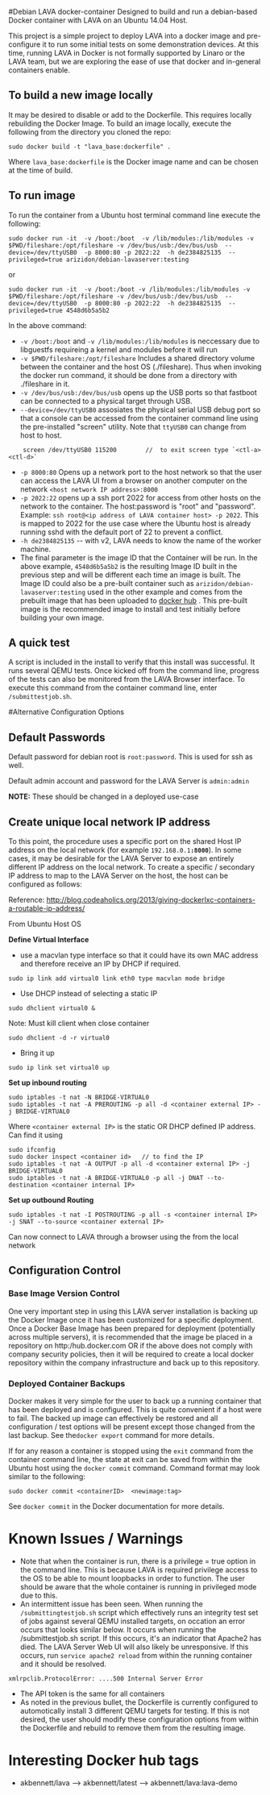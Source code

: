#Debian LAVA docker-container
Designed to build and run a debian-based Docker container with LAVA on an Ubuntu 14.04 Host.

This project is a simple project to deploy LAVA into a docker image and pre-configure it to run some initial tests on some demonstration devices.  At this time, running LAVA in Docker is not formally supported by Linaro or the LAVA team, but we are exploring the ease of use that docker and in-general containers enable.

## To build a new image locally
It may be desired to disable or add to the Dockerfile.  This requires locally rebuilding the Docker Image.  To build an image locally, execute the following from the directory you cloned the repo:

```
sudo docker build -t "lava_base:dockerfile" .
```
Where `lava_base:dockerfile` is the Docker image name and can be chosen at the time of build.

## To run image
To run the container from a Ubuntu host terminal command line execute the following:

```
sudo docker run -it  -v /boot:/boot  -v /lib/modules:/lib/modules -v $PWD/fileshare:/opt/fileshare -v /dev/bus/usb:/dev/bus/usb  --device=/dev/ttyUSB0  -p 8000:80 -p 2022:22  -h de2384825135  --privileged=true arizidon/debian-lavaserver:testing
```
or
```
sudo docker run -it  -v /boot:/boot -v /lib/modules:/lib/modules -v $PWD/fileshare:/opt/fileshare -v /dev/bus/usb:/dev/bus/usb  --device=/dev/ttyUSB0  -p 8000:80 -p 2022:22  -h de2384825135  --privileged=true 4548d6b5a5b2
```

In the above command:


* `-v /boot:/boot` and `-v /lib/modules:/lib/modules` is neccessary due to libguestfs requireing a kernel and modules before it will run
*  `-v $PWD/fileshare:/opt/fileshare` Includes a shared directory volume between the container and the host OS (./fileshare).  Thus when invoking the docker run command, it should be done from a directory with ./fileshare in it.
* `-v /dev/bus/usb:/dev/bus/usb` opens up the USB ports so that fastboot can be connected to a physical target through USB.
* `--device=/dev/ttyUSB0` assosiates the physical serial USB debug port so that a console can be accessed from the container command line using the pre-installed "screen" utility. Note that `ttyUSB0` can change from host to host.
```shell
    screen /dev/ttyUSB0 115200        //  to exit screen type `<ctl-a> <ctl-d>`
```
* `-p 8000:80` Opens up a network port to the host network so that the user can access the LAVA UI from a browser on another computer on the network `<host network IP address>:8000`
* `-p 2022:22` opens up a ssh port 2022 for access from other hosts on the network to the container.  The host:password is "root" and "password".  Example:  `ssh root@<ip address of LAVA container host> -p 2022`.  This is mapped to 2022 for the use case where the Ubuntu host is already running sshd with the default port of 22 to prevent a conflict.
* `-h de2384825135`  -- with v2, LAVA needs to know the name of the worker machine.
* The final parameter is the image ID that the Container will be run.  In the above example, `4548d6b5a5b2` is the resulting Image ID built in the previous step and will be different each time an image is built.    The Image ID could also be a pre-built container such as `arizidon/debian-lavaserver:testing` used in the other example and comes from the prebuilt image that has been uploaded to [docker hub](https://hub.docker.com/r/arizidon/debian-lavaserver/) .  This pre-built image is the recommended image to install and test initially before building your own image.

## A quick test
A script is included in the install to verify that this install was successful. It runs several QEMU tests.  Once kicked off from the command line, progress of the tests can also be monitored from the LAVA Browser interface.  To execute this command from the container command line, enter `/submittestjob.sh`.

#Alternative Configuration Options
## Default Passwords
Default password for debian root is `root:password`.  This is used for ssh as well.

Default admin account and password for the LAVA Server is `admin:admin`

**NOTE:** These should be changed in a deployed use-case

## Create unique local network IP address

To this point, the procedure uses a specific port on the shared Host IP address on the local network (for example `192.168.0.1`**`:8000`**).  In some cases, it may be desirable for the LAVA Server to expose an entirely different IP address on the local network. To create a specific / secondary IP address to map to the LAVA Server on the host, the host can be configured as follows:

Reference: http://blog.codeaholics.org/2013/giving-dockerlxc-containers-a-routable-ip-address/

From Ubuntu Host OS

**Define Virtual Interface**
* use a macvlan type interface so that it could have its own MAC address and therefore receive an IP by DHCP if required.
```
sudo ip link add virtual0 link eth0 type macvlan mode bridge
```
* Use DHCP instead of selecting a static IP
```
sudo dhclient virtual0 &
```
Note: Must kill client when close container
```
sudo dhclient -d -r virtual0
```
* Bring it up
```
sudo ip link set virtual0 up
```

**Set up inbound routing**
```
sudo iptables -t nat -N BRIDGE-VIRTUAL0
sudo iptables -t nat -A PREROUTING -p all -d <container external IP> -j BRIDGE-VIRTUAL0
```
Where `<container external IP>` is the static OR DHCP defined IP address.  Can find it using
```
sudo ifconfig
sudo docker inspect <container id>   // to find the IP
sudo iptables -t nat -A OUTPUT -p all -d <container external IP> -j BRIDGE-VIRTUAL0
sudo iptables -t nat -A BRIDGE-VIRTUAL0 -p all -j DNAT --to-destination <container internal IP>
```

**Set up outbound Routing**
```
sudo iptables -t nat -I POSTROUTING -p all -s <container internal IP> -j SNAT --to-source <container external IP>
```

Can now connect to LAVA through a browser using the <container external IP>  from the local network

## Configuration Control
### Base Image Version Control
One very important step in using this LAVA server installation is backing up the Docker Image once it has been customized for a specific deployment.  Once a Docker  Base Image has been prepared for deployment (potentially across multiple servers), it is recommended that the image be placed in a repository on http:/hub.docker.com OR  if the above does not comply with company security policies, then it will be required to create a local docker repository within the company infrastructure and back up to this repository.

### Deployed Container Backups
Docker makes it very simple for the user to back up a running container that has been deployed and is configured.   This is quite convenient if a host were to fail.  The backed up image can effectively be restored and all configuration / test options will be present except those changed from the last backup.   See the`docker export` command for more details.

If for any reason a container is stopped using the `exit` command from the container command line, the state at exit can be saved from within the Ubuntu host using the `docker commit` command.   Command format may look similar to the following:
```
sudo docker commit <containerID>  <newimage:tag>
```
See `docker commit` in the Docker documentation for more details.

# Known Issues / Warnings
* Note that when the container is run, there is a privilege = true option in the command line.  This is because LAVA is required privilege access to the OS to be able to mount loopbacks in order to function.  The user should be aware  that the whole container is running in privileged mode due to this.
* An intermittent issue has been seen.  When running the `/submittingtestjob.sh` script which effectively runs an integrity test set of jobs against several QEMU installed targets, on occation an error occurs that looks similar below.  It occurs when running the /submittestjob.sh script.   If this occurs, it's an indicator that Apache2 has died.  The LAVA Server Web UI will also likely be unresponsive.  If this occurs, run `service apache2 reload` from within the running container and it should be resolved.

```
xmlrpclib.ProtocolError: ....500 Internal Server Error
```

* The API token is the same for all containers
* As noted in the previous bullet, the Dockerfile is currently configured to automotically install 3 different QEMU targets for testing.  If this is not desired, the user should modify these configuration options from within the Dockerfile and rebuild to remove them from the resulting image.

# Interesting Docker hub tags
* akbennett/lava --> akbennett/latest --> akbennett/lava:lava-demo
